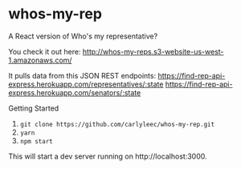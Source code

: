 # whos-my-rep

A React version of Who's my representative?

You check it out here: http://whos-my-reps.s3-website-us-west-1.amazonaws.com/

It pulls data from this JSON REST endpoints:
https://find-rep-api-express.herokuapp.com/representatives/:state
https://find-rep-api-express.herokuapp.com/senators/:state



Getting Started

1. `git clone https://github.com/carlyleec/whos-my-rep.git`
2. `yarn`
3. `npm start`

This will start a dev server running on http://localhost:3000.
